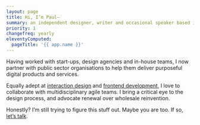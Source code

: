 ```yaml
---
layout: page
title: Hi, I’m Paul—
summary: an independent designer, writer and occasional speaker based in Brighton, England.
priority: 1
changefreq: yearly
eleventyComputed:
  pageTitle: '{{ app.name }}'
---
```

Having worked with start-ups, design agencies and in-house teams, I now partner with public sector organisations to help them deliver purposeful digital products and services.

Equally adept at [interaction design][1] and [frontend development][2], I love to collaborate with multidisciplinary agile teams. I bring a critical eye to the design process, and advocate renewal over wholesale reinvention.

Honestly? I’m still trying to figure this stuff out. Maybe you are too. If so, [let’s talk][3].

[1]: /projects/skills/interaction_design/
[2]: /projects/skills/front_end_development/
[3]: /contact/
